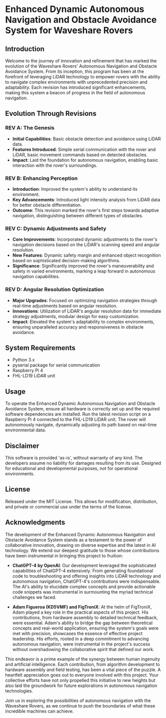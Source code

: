 # Enhanced Dynamic Autonomous Navigation and Obstacle Avoidance System for Waveshare Rovers

## Introduction
Welcome to the journey of innovation and refinement that has marked the evolution of the Waveshare Rovers' Autonomous Navigation and Obstacle Avoidance System. From its inception, this program has been at the forefront of leveraging LiDAR technology to empower rovers with the ability to navigate complex environments with unprecedented precision and adaptability. Each revision has introduced significant enhancements, making this system a beacon of progress in the field of autonomous navigation.

## Evolution Through Revisions

### REV A: The Genesis
- **Initial Capabilities**: Basic obstacle detection and avoidance using LiDAR data.
- **Features Introduced**: Simple serial communication with the rover and LiDAR, basic movement commands based on detected obstacles.
- **Impact**: Laid the foundation for autonomous navigation, enabling basic interaction with the rover's surroundings.

### REV B: Enhancing Perception
- **Introduction**: Improved the system's ability to understand its environment.
- **Key Advancements**: Introduced light intensity analysis from LiDAR data for better obstacle differentiation.
- **Outcome**: This revision marked the rover's first steps towards adaptive navigation, distinguishing between different types of obstacles.

### REV C: Dynamic Adjustments and Safety
- **Core Improvements**: Incorporated dynamic adjustments to the rover's navigation decisions based on the LiDAR's scanning speed and angular resolution.
- **New Features**: Dynamic safety margin and enhanced object recognition based on sophisticated decision-making algorithms.
- **Significance**: Significantly improved the rover's maneuverability and safety in varied environments, marking a leap forward in autonomous navigation capabilities.

### REV D: Angular Resolution Optimization
- **Major Upgrades**: Focused on optimizing navigation strategies through real-time adjustments based on angular resolution.
- **Innovations**: Utilization of LiDAR's angular resolution data for immediate strategy adjustments, modular design for easy customization.
- **Impact**: Elevated the system's adaptability to complex environments, ensuring unparalleled accuracy and responsiveness in obstacle avoidance.

## System Requirements
- Python 3.x
- pyserial package for serial communication
- Raspberry Pi 4
- FHL-LD19 LiDAR unit

## Usage
To operate the Enhanced Dynamic Autonomous Navigation and Obstacle Avoidance System, ensure all hardware is correctly set up and the required software dependencies are installed. Run the latest revision script on a Raspberry Pi 4 connected to the FHL-LD19 LiDAR unit. The rover will autonomously navigate, dynamically adjusting its path based on real-time environmental data.

## Disclaimer
This software is provided 'as-is', without warranty of any kind. The developers assume no liability for damages resulting from its use. Designed for educational and developmental purposes, not for operational environments.

## License
Released under the MIT License. This allows for modification, distribution, and private or commercial use under the terms of the license.

## Acknowledgments

The development of the Enhanced Dynamic Autonomous Navigation and Obstacle Avoidance
System stands as a testament to the power of collaborative innovation, drawing on diverse
expertise and the latest in AI technology. We extend our deepest gratitude to those whose
contributions have been instrumental in bringing this project to fruition:

- **ChatGPT-4 by OpenAI**: Our development leveraged the sophisticated capabilities of ChatGPT-4 extensively. From generating foundational code to troubleshooting and offering insights into LiDAR technology and autonomous navigation, ChatGPT-4's contributions were indispensable. The AI's ability to elucidate complex concepts and provide actionable code snippets was instrumental in surmounting the myriad technical challenges we faced.


- **Adam Figueroa (KD5VMF) and FigTroniX**: At the helm of FigTroniX, Adam played a key role
  in the practical aspects of this project. His contributions, from hardware assembly to
  detailed technical feedback, were essential. Adam's ability to bridge the gap between
  theoretical concepts and real-world application, ensuring the system's goals were met with
  precision, showcases the essence of effective project leadership. His efforts, rooted in a
  deep commitment to advancing autonomous navigation, were instrumental in the project's
  success without overshadowing the collaborative spirit that defined our work.

This endeavor is a prime example of the synergy between human ingenuity and artificial intelligence. Each contribution, from algorithm development to hardware assembly and field testing, has been a vital piece of the puzzle. A heartfelt appreciation goes out to everyone involved with this project. Your collective efforts have not only propelled this initiative to new heights but also laid the groundwork for future explorations in autonomous navigation technologies.


Join us in exploring the possibilities of autonomous navigation with the Waveshare Rovers, as we continue to push the boundaries of what these incredible machines can achieve.
